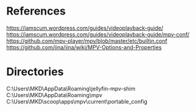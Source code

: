 # References
https://iamscum.wordpress.com/guides/videoplayback-guide/
https://iamscum.wordpress.com/guides/videoplayback-guide/mpv-conf/
https://github.com/mpv-player/mpv/blob/master/etc/builtin.conf
https://github.com/iina/iina/wiki/MPV-Options-and-Properties

# Directories
C:\Users\MKD\AppData\Roaming\jellyfin-mpv-shim
C:\Users\MKD\AppData\Roaming\mpv
C:\Users\MKD\scoop\apps\mpv\current\portable_config
